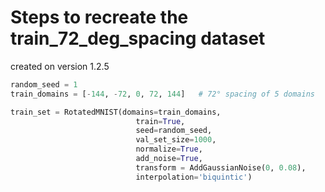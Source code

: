 # Steps to recreate the train_72_deg_spacing dataset

created on version 1.2.5


```python
random_seed = 1
train_domains = [-144, -72, 0, 72, 144]   # 72° spacing of 5 domains

train_set = RotatedMNIST(domains=train_domains, 
                            train=True, 
                            seed=random_seed, 
                            val_set_size=1000, 
                            normalize=True, 
                            add_noise=True,
                            transform = AddGaussianNoise(0, 0.08),
                            interpolation='biquintic')
```
